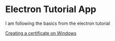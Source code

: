 # Electron Tutorial App

I am following the basics from the electron tutorial

[Creating a certificate on Windows](https://stackoverflow.com/questions/84847/how-do-i-create-a-self-signed-certificate-for-code-signing-on-windows)